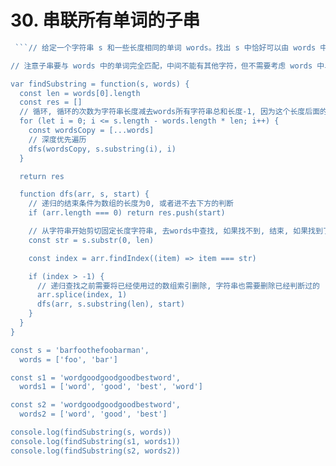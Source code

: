# 30. 串联所有单词的子串

```js
 ```// 给定一个字符串 s 和一些长度相同的单词 words。找出 s 中恰好可以由 words 中所有单词串联形成的子串的起始位置。

// 注意子串要与 words 中的单词完全匹配，中间不能有其他字符，但不需要考虑 words 中单词串联的顺序。

var findSubstring = function(s, words) {
  const len = words[0].length
  const res = []
  // 循环, 循环的次数为字符串长度减去words所有字符串总和长度-1, 因为这个长度后面的字符串肯定不能拼接成words数组的数据
  for (let i = 0; i <= s.length - words.length * len; i++) {
    const wordsCopy = [...words]
    // 深度优先遍历
    dfs(wordsCopy, s.substring(i), i)
  }

  return res

  function dfs(arr, s, start) {
    // 递归的结束条件为数组的长度为0, 或者进不去下方的判断
    if (arr.length === 0) return res.push(start)

    // 从字符串开始剪切固定长度字符串, 去words中查找, 如果找不到, 结束, 如果找到了 继续往下查找
    const str = s.substr(0, len)

    const index = arr.findIndex((item) => item === str)

    if (index > -1) {
      // 递归查找之前需要将已经使用过的数组索引删除, 字符串也需要删除已经判断过的
      arr.splice(index, 1)
      dfs(arr, s.substring(len), start)
    }
  }
}

const s = 'barfoothefoobarman',
  words = ['foo', 'bar']

const s1 = 'wordgoodgoodgoodbestword',
  words1 = ['word', 'good', 'best', 'word']

const s2 = 'wordgoodgoodgoodbestword',
  words2 = ['word', 'good', 'best']

console.log(findSubstring(s, words))
console.log(findSubstring(s1, words1))
console.log(findSubstring(s2, words2))
